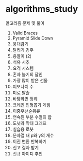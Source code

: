 # algorithms_study

알고리즘 문제 및 풀이

1. Valid Braces
2. Pyramid Slide Down
3. 붕대감기
4. 달리기 경주
5. 옹알이 (2)
6. 석유 시추
7. 요격 시스템
8. 혼자 놀기의 달인
9. 가장 많이 받은 선물
10. 피보나치 수
11. 미로 탈출
12. 바탕화면 정리
13. 크레인 인형뽑기 게임
14. 이중우선순위큐
15. 연속된 부분 수열의 합
16. 도넛과 막대 그래프
17. 실습용 로봇
18. 문자열 내 p와 y의 개수
19. 이진 변환 반복하기
20. 신고 결과 받기
21. 신규 아이디 추천
